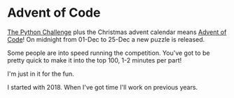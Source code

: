 Advent of Code
=

[The Python Challenge](http://www.pythonchallenge.com/) plus the Christmas advent calendar means [Advent of Code](https://adventofcode.com/)! On midnight from 01-Dec to 25-Dec a new puzzle is released.

Some people are into speed running the competition. You've got to be pretty quick to make it into the top 100, 1-2 minutes per part!

I'm just in it for the fun.

I started with 2018. When I've got time I'll work on previous years.